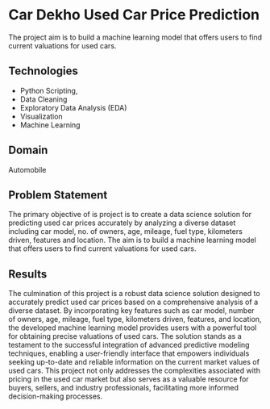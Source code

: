# Car Dekho Used Car Price Prediction

The project aim is to build a machine learning model that offers users to find current valuations for used cars.

## Technologies

- Python Scripting,
- Data Cleaning
- Exploratory Data Analysis (EDA)
- Visualization
- Machine Learning

## Domain

Automobile

## Problem Statement

The primary objective of is project is to create a data science solution for predicting used car prices accurately by analyzing a diverse dataset including car model, no. of owners, age, mileage, fuel type, kilometers driven, features and location.
The aim is to build a machine learning model that offers users to find current valuations for used cars.

## Results

The culmination of this project is a robust data science solution designed to accurately predict used car prices based on a comprehensive analysis of a diverse dataset.
By incorporating key features such as car model, number of owners, age, mileage, fuel type, kilometers driven, features, and location, the developed machine learning model provides users with a powerful tool for obtaining precise valuations of used cars.
The solution stands as a testament to the successful integration of advanced predictive modeling techniques, enabling a user-friendly interface that empowers individuals seeking up-to-date and reliable information on the current market values of used cars.
This project not only addresses the complexities associated with pricing in the used car market but also serves as a valuable resource for buyers, sellers, and industry professionals, facilitating more informed decision-making processes.
